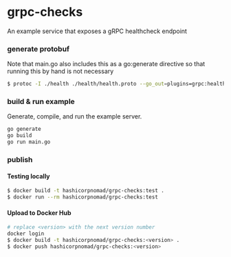 # grpc-checks

An example service that exposes a gRPC healthcheck endpoint

### generate protobuf

Note that main.go also includes this as a go:generate directive
so that running this by hand is not necessary

```bash
$ protoc -I ./health ./health/health.proto --go_out=plugins=grpc:health
```

### build & run example

Generate, compile, and run the example server.

```bash
go generate
go build
go run main.go
```

### publish

#### Testing locally
```bash
$ docker build -t hashicorpnomad/grpc-checks:test .
$ docker run --rm hashicorpnomad/grpc-checks:test
```

#### Upload to Docker Hub
```bash
# replace <version> with the next version number
docker login
$ docker build -t hashicorpnomad/grpc-checks:<version> .
$ docker push hashicorpnomad/grpc-checks:<version>
```
